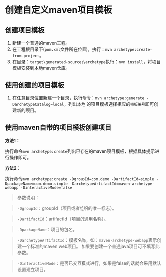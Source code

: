 # 创建自定义maven项目模板

## 创建项目模板

1. 新建一个普通的maven工程。
2. 在工程根目录下(`pom.xml`文件所在位置)，执行：`mvn archetype:create-from-project`。
3. 在目录：`target\generated-sources\archetype`执行：`mvn install`，将项目模板安装到本地maven仓库。

## 使用创建的项目模板

1. 在任意目录位置新建一个目录，执行命令：`mvn archetype:generate -DarchetypeCatalog=local`，列出本地
的项目模板选择相应的`模板编号`即可创建新的项目。

## 使用maven自带的项目模板创建项目

**方法1：**

执行命令`mvn archetype:create`列出已存在的maven项目模板，根据具体提示进行操作即可。

**方法2：**

执行命令`mvn archetype:create -DgroupId=com.demo -DartifactId=simple -DpackageName=com.demo.simple
 -DarchetypeArtifactId=maven-archetype-webapp -DinteractiveMode=false`

> 参数说明：

> `-DgroupId`：groupId（项目或者组织的唯一标志）。

> `-DartifactId`：artifactId（项目的通用名称）。

> `-DpackageName`：项目的包名。

> `-DarchetypeArtifactId`：模板名称，如：`maven-archetype-webapp`表示创建一个标准的maven web项目。
如果要创建一个普通java项目可不填写此参数。

> `-DinteractiveMode`：是否已交互模式进行，如果是false的话就会采用默认设置建立项目。
